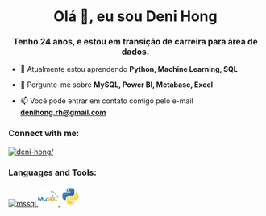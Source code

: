 <h1 align="center">Olá 👋, eu sou Deni Hong</h1>
<h3 align="center">Tenho 24 anos, e estou em transição de carreira para área de dados.</h3>

- 🌱 Atualmente estou aprendendo **Python, Machine Learning, SQL**

- 💬 Pergunte-me sobre **MySQL, Power BI, Metabase, Excel**

- 📫 Você pode entrar em contato comigo pelo e-mail **denihong.rh@gmail.com**

<h3 align="left">Connect with me:</h3>
<p align="left">
<a href="https://linkedin.com/in/deni-hong/" target="blank"><img align="center" src="https://raw.githubusercontent.com/rahuldkjain/github-profile-readme-generator/master/src/images/icons/Social/linked-in-alt.svg" alt="deni-hong/" height="30" width="40" /></a>
</p>

<h3 align="left">Languages and Tools:</h3>
<p align="left"> <a href="https://www.microsoft.com/en-us/sql-server" target="_blank" rel="noreferrer"> <img src="https://www.svgrepo.com/show/303229/microsoft-sql-server-logo.svg" alt="mssql" width="40" height="40"/> </a> <a href="https://www.mysql.com/" target="_blank" rel="noreferrer"> <img src="https://raw.githubusercontent.com/devicons/devicon/master/icons/mysql/mysql-original-wordmark.svg" alt="mysql" width="40" height="40"/> </a> <a href="https://www.python.org" target="_blank" rel="noreferrer"> <img src="https://raw.githubusercontent.com/devicons/devicon/master/icons/python/python-original.svg" alt="python" width="40" height="40"/> </a> </p>
